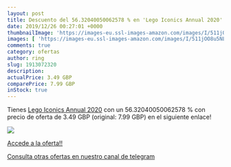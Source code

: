 ```yaml
---
layout: post
title: Descuento del 56.32040050062578 % en 'Lego Iconics Annual 2020'
date: 2019/12/26 00:27:01 +0000
thumbnailImage: 'https://images-eu.ssl-images-amazon.com/images/I/511jOO8u5NL._SL200_.jpg'
images: [ 'https://images-eu.ssl-images-amazon.com/images/I/511jOO8u5NL._SL200_.jpg' ]
comments: true
category: ofertas
author: ring
slug: 1913072320
description:
actualPrice: 3.49 GBP
comparePrice: 7.99 GBP
inStock: true
---
```


Tienes [Lego Iconics Annual 2020](https://www.amazon.com/dp/1913072320/?tag=redken08-20) con un 56.32040050062578 % con precio de oferta de 3.49 GBP (original: 7.99 GBP) en el siguiente enlace!

[![](https://images-eu.ssl-images-amazon.com/images/I/511jOO8u5NL._SL200_.jpg)](https://www.amazon.com/dp/1913072320/?tag=redken08-20)

[Accede a la oferta!!](https://www.amazon.com/dp/1913072320/?tag=redken08-20)

[Consulta otras ofertas en nuestro canal de telegram](https://t.me/s/ofertas25)
